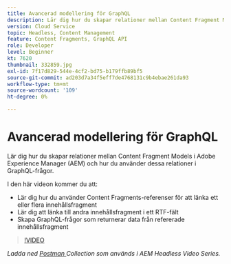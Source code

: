 ```yaml
---
title: Avancerad modellering för GraphQL
description: Lär dig hur du skapar relationer mellan Content Fragment Models i Adobe Experience Manager (AEM) och hur du använder dessa relationer i GraphQL-frågor.
version: Cloud Service
topic: Headless, Content Management
feature: Content Fragments, GraphQL API
role: Developer
level: Beginner
kt: 7620
thumbnail: 332859.jpg
exl-id: 7f17d829-544e-4cf2-bd75-b179ffb89bf5
source-git-commit: ad203d7a34f5eff7de4768131c9b4ebae261da93
workflow-type: tm+mt
source-wordcount: '109'
ht-degree: 0%

---
```


# Avancerad modellering för GraphQL

Lär dig hur du skapar relationer mellan Content Fragment Models i Adobe Experience Manager (AEM) och hur du använder dessa relationer i GraphQL-frågor.

I den här videon kommer du att:

+ Lär dig hur du använder Content Fragments-referenser för att länka ett eller flera innehållsfragment
+ Lär dig att länka till andra innehållsfragment i ett RTF-fält
+ Skapa GraphQL-frågor som returnerar data från refererade innehållsfragment

>[!VIDEO](https://video.tv.adobe.com/v/332859/?quality=12&learn=on)

_Ladda ned  [Postman ](./assets/aem-headless-video-series.postman_collection.json) Collection som används i AEM Headless Video Series._
